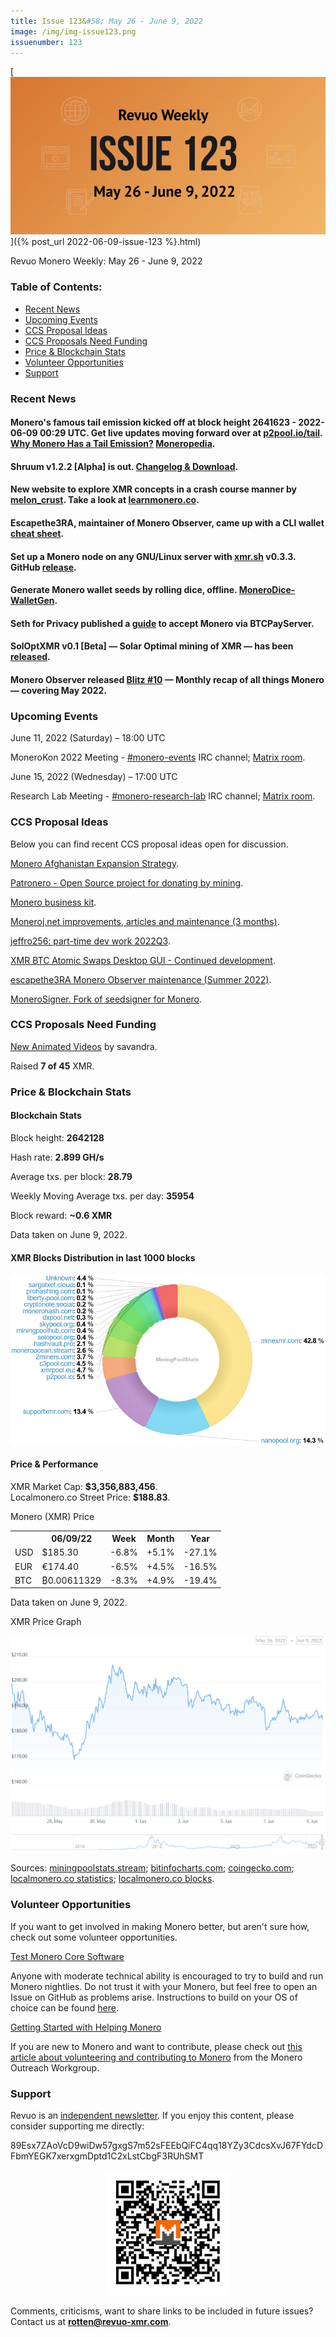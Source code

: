 ```yaml
---
title: Issue 123&#58; May 26 - June 9, 2022
image: /img/img-issue123.png
issuenumber: 123
---
```

[<img src="/img/img-issue123.png" alt="Revuo Monero Weekly #123 Slide" class="img-lead">]({% post_url 2022-06-09-issue-123 %}.html)

<p class="text-lead">Revuo Monero Weekly: May 26 - June 9, 2022</p>
<!--more-->

<h3>Table of Contents:</h3>
<ul class="contents">
    <li><a href="#news">Recent News</a></li>
    <li><a href="#events">Upcoming Events</a></li>
    <li><a href="#ideas">CCS Proposal Ideas</a></li>
    <li><a href="#proposals">CCS Proposals Need Funding</a></li>
    <li><a href="#stats">Price & Blockchain Stats</a></li>
    <li><a href="#volunteer">Volunteer Opportunities</a></li>
    <li><a href="#support">Support</a></li>
</ul>

<h3 id="news">Recent News</h3>

<div class="newsbyte">
    <h4>Monero's famous tail emission kicked off at block height 2641623 - 2022-06-09 00:29 UTC. Get live updates moving forward over at <a href="https://p2pool.io/tail.html" target="_blank">p2pool.io/tail</a>. <a href="https://localmonero.co/knowledge/monero-tail-emission" target="_blank">Why Monero Has a Tail Emission?</a> <a href="https://www.getmonero.org/resources/moneropedia/tail-emission.html" target="_blank">Moneropedia</a>.</h4>
</div>

<div class="newsbyte">
    <h4>Shruum v1.2.2 [Alpha] is out. <a href="https://git.mayumi.one/mayumi/shruum/releases/tag/v1.2.2" target="_blank">Changelog & Download</a>.</h4>
</div>

<div class="newsbyte">
    <h4>New website to explore XMR concepts in a crash course manner by <a href="https://teddit.adminforge.de/r/Monero/comments/v2ye69/learn_monero_a_course_in_the_making/" target="_blank">melon_crust</a>. Take a look at <a href="https://learnmonero.co/" target="_blank">learnmonero.co</a>.</h4>
</div>

<div class="newsbyte">
    <h4>Escapethe3RA, maintainer of Monero Observer, came up with a CLI wallet <a href="https://monero.observer/monero-cli-wallet-cheat-sheet/" target="_blank">cheat sheet</a>.</h4>
</div>

<div class="newsbyte">
    <h4>Set up a Monero node on any GNU/Linux server with <a href="https://xmr.sh/" target="_blank">xmr.sh</a> v0.3.3. GitHub <a href="https://github.com/vdo/xmr.sh/releases/tag/v0.3.3" target="_blank">release</a>.</h4>
</div>

<div class="newsbyte">
    <h4>Generate Monero wallet seeds by rolling dice, offline. <a href="https://github.com/Monero-HackerIndustrial/MoneroDice-WalletGen" target="_blank">MoneroDice-WalletGen</a>.</h4>
</div>

<div class="newsbyte">
    <h4>Seth for Privacy published a <a href="https://sethforprivacy.com/guides/accepting-monero-via-btcpay-server/" target="_blank">guide</a> to accept Monero via BTCPayServer.</h4>
</div>

<div class="newsbyte">
    <h4>SolOptXMR v0.1 [Beta] — Solar Optimal mining of XMR — has been <a href="https://github.com/mj-xmr/SolOptXMR/releases/tag/v0.1-beta" target="_blank">released</a>.</h4>
</div>

<div class="newsbyte">
    <h4>Monero Observer released <a href="https://monero.observer/monero-observer-blitz-may-2022/" target="_blank">Blitz #10</a> — Monthly recap of all things Monero — covering May 2022.</h4>
</div>

<h3 id="events">Upcoming Events</h3>

<div class="event">
    <p class="date" markdown="1">June 11, 2022 (Saturday) – 18:00 UTC</p>
    <p markdown="1">MoneroKon 2022 Meeting - <a href="irc://irc.libera.chat/#monero-events" target="_blank">#monero-events</a> IRC channel; <a href="https://matrix.to/#/#monero-events:monero.social" target="_blank">Matrix room</a>.</p>
</div>

<div class="event">
    <p class="date" markdown="1">June 15, 2022 (Wednesday) – 17:00 UTC</p>
    <p markdown="1">Research Lab Meeting - <a href="irc://irc.libera.chat/#monero-research-lab" target="_blank">#monero-research-lab</a> IRC channel; <a href="https://matrix.to/#/#monero-research-lab:monero.social" target="_blank">Matrix room</a>.</p>
</div>

<h3 id="ideas">CCS Proposal Ideas</h3>

<p>Below you can find recent CCS proposal ideas open for discussion.</p>

<div class="proposal">
<p><a href="https://repo.getmonero.org/monero-project/ccs-proposals/-/merge_requests/282" target="_blank">Monero Afghanistan Expansion Strategy</a>.</p>
</div>

<div class="proposal">
<p><a href="https://repo.getmonero.org/monero-project/ccs-proposals/-/merge_requests/310" target="_blank">Patronero - Open Source project for donating by mining</a>.</p>
</div>

<div class="proposal">
<p><a href="https://repo.getmonero.org/monero-project/ccs-proposals/-/merge_requests/311" target="_blank">Monero business kit</a>.</p>
</div>

<div class="proposal">
<p><a href="https://repo.getmonero.org/monero-project/ccs-proposals/-/merge_requests/318" target="_blank">Moneroj.net improvements, articles and maintenance (3 months)</a>.</p>
</div>

<div class="proposal">
<p><a href="https://repo.getmonero.org/monero-project/ccs-proposals/-/merge_requests/319" target="_blank">jeffro256: part-time dev work 2022Q3</a>.</p>
</div>

<div class="proposal">
<p><a href="https://repo.getmonero.org/monero-project/ccs-proposals/-/merge_requests/321" target="_blank">XMR BTC Atomic Swaps Desktop GUI - Continued development</a>.</p>
</div>

<div class="proposal">
<p><a href="https://repo.getmonero.org/monero-project/ccs-proposals/-/merge_requests/322" target="_blank">escapethe3RA Monero Observer maintenance (Summer 2022)</a>.</p>
</div>

<div class="proposal">
<p><a href="https://repo.getmonero.org/monero-project/ccs-proposals/-/merge_requests/323" target="_blank">MoneroSigner. Fork of seedsigner for Monero</a>.</p>
</div>

<h3 id="proposals">CCS Proposals Need Funding</h3>

<div class="proposal">
    <p><a href="https://ccs.getmonero.org/proposals/savandra-videos-for-monero.html" target="_blank">New Animated Videos</a> by savandra.</p>
    <p>Raised <b>7 of 45</b> XMR.</p>
</div>

<h3 id="stats">Price & Blockchain Stats</h3>

<h4 class="stat">Blockchain Stats</h4>

<div class="bcstats">
    <p>Block height: <b>2642128</b></p>
    <p>Hash rate: <b>2.899 GH/s</b></p>
    <p>Average txs. per block: <b>28.79</b></p>
    <p>Weekly Moving Average txs. per day: <b>35954</b></p>
    <p>Block reward: <b>~0.6 XMR</b></p>
</div>
<p class="note">Data taken on June 9, 2022.</p>

<h4 class="stat">XMR Blocks Distribution in last 1000 blocks</h4>
<p><img src="/img/hashrate-pool-distribution-0609.png" alt="Hashrate Pool Distribution Pie Chart"/></p>

<h4 class="stat" id="price-stat">Price & Performance</h4>

<div class="price-intro">XMR Market Cap: <b>$3,356,883,456</b>.<br/>Localmonero.co Street Price: <b>$188.83</b>.</div>

<p class="table-title">Monero (XMR) Price</p>
<table class="price-table">
  <tr class="row1">
    <th></th>
    <th>06/09/22</th>
    <th>Week</th>
    <th>Month</th>
    <th>Year</th>
  </tr>
  <tr>
    <td data-th="XMR to">USD</td>
    <td data-th="06/09/22">$185.30</td>
    <td data-th="Week" class="red">-6.8%</td>
    <td data-th="Month" class="green">+5.1%</td>
    <td data-th="Year" class="red">-27.1%</td>
  </tr>
  <tr class="row3">
    <td data-th="XMR to">EUR</td>
    <td data-th="06/09/22">€174.40</td>
    <td data-th="Week" class="red">-6.5%</td>
    <td data-th="Month" class="green">+4.5%</td>
    <td data-th="Year" class="red">-16.5%</td>
  </tr>
  <tr>
    <td data-th="XMR to">BTC</td>
    <td data-th="06/09/22">₿0.00611329</td>
    <td data-th="Week" class="red">-8.3%</td>
    <td data-th="Month" class="green">+4.9%</td>
    <td data-th="Year" class="red">-19.4%</td>
  </tr>
</table>
<p class="note">Data taken on June 9, 2022.</p>

<p class="table-title">XMR Price Graph</p>

![XMR Price Graph 05/26/22-06/09/22](/img/weekly-chart-0609.png "XMR Price Graph 05/26/22-06/09/22") 

Sources: <a href="https://miningpoolstats.stream/monero" target="_blank">miningpoolstats.stream</a>; <a href="https://bitinfocharts.com/monero/" target="_blank">bitinfocharts.com</a>; <a href="https://www.coingecko.com/en/coins/monero" target="_blank">coingecko.com</a>; <a href="https://localmonero.co/statistics" target="_blank">localmonero.co statistics</a>; <a href="https://localmonero.co/blocks" target="_blank">localmonero.co blocks</a>.

<h3 id="volunteer">Volunteer Opportunities</h3>

<p>If you want to get involved in making Monero better, but aren't sure how, check out some volunteer opportunities.</p>

<div class="newsbyte">
    <p class="date"><a href="https://github.com/monero-project/monero" target="_blank">Test Monero Core Software</a></p>
    <p>Anyone with moderate technical ability is encouraged to try to build and run Monero nightlies. Do not trust it with your Monero, but feel free to open an Issue on GitHub as problems arise. Instructions to build on your OS of choice can be found <a href="https://github.com/monero-project/monero#compiling-monero-from-source" target="_blank">here</a>. </p>
</div>

<div class="newsbyte">
    <p class="date"><a href="https://github.com/monero-project/monero" target="_blank">Getting Started with Helping Monero</a></p>
    <p>If you are new to Monero and want to contribute, please check out <a href="https://www.monerooutreach.org/stories/getting-started-helping-monero.php" target="_blank">this article about volunteering and contributing to Monero</a> from the Monero Outreach Workgroup. </p>
</div>

<h3 id="support">Support</h3>

<p markdown="1">Revuo is an <a href="https://revuo-xmr.com/support/">independent newsletter</a>. If you enjoy this content, please consider supporting me directly:</p>

<p class="address" markdown="1">89Esx7ZAoVcD9wiDw57gxgS7m52sFEEbQiFC4qq18YZy3CdcsXvJ67FYdcDFbmYEGK7xerxgmDptd1C2xLstCbgF3RUhSMT</p>

<p><center><a href="monero:89Esx7ZAoVcD9wiDw57gxgS7m52sFEEbQiFC4qq18YZy3CdcsXvJ67FYdcDFbmYEGK7xerxgmDptd1C2xLstCbgF3RUhSMT" class="qr"><img src="/img/donate-monero.jpg" style="max-width: 200px;"/></a></center></p>

Comments, criticisms, want to share links to be included in future issues? Contact us at **rotten@revuo-xmr.com**.
